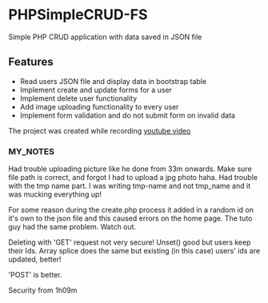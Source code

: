 # PHPSimpleCRUD-FS
Simple PHP CRUD application with data saved in JSON file

## Features

 - Read users JSON file and display data in bootstrap table
 - Implement create and update forms for a user
 - Implement delete user functionality
 - Add image uploading functionality to every user
 - Implement form validation and do not submit form on invalid data

The project was created while recording [youtube video](https://youtu.be/DWHZSkn5paQ)

### MY_NOTES ###

Had trouble uploading picture like he done from 33m onwards. Make sure file path is correct, and forgot I had to upload a jpg photo haha. Had trouble with the tmp name part. I was writing tmp-name and not tmp_name and it was mucking everything up!

For some reason during the create.php process it added in a random id on it's own to the json file and this caused errors on the home page. The tuto guy had the same problem. Watch out.

Deleting with 'GET' request not very secure! Unset() good but users keep their Ids. Array splice does the same but existing (in this case) users' ids are updated, better!

'POST' is better.

Security from 1h09m


